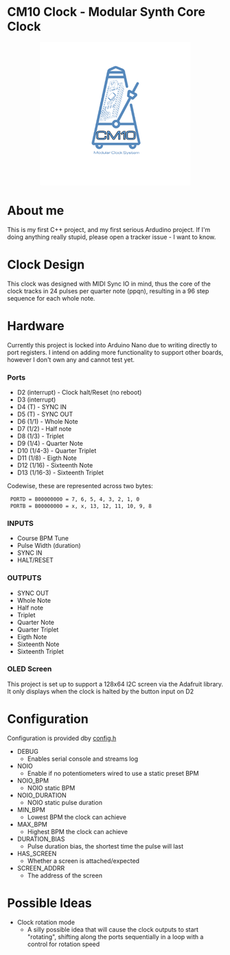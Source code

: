 # CM10 Clock - Modular Synth Core Clock

 <p align="center"> 
    <img width="350px" src="static/cm10-mcs.png"" alt="cm10 logo">
 </p>

# About me
This is my first C++ project, and my first serious Ardudino project. If I'm doing anything really stupid, please open a tracker issue - I want to know.

# Clock Design
This clock was designed with MIDI Sync IO in mind, thus the core of the clock tracks in 24 pulses per quarter note (ppqn), resulting in a 96 step sequence for each whole note.

# Hardware
Currently this project is locked into Arduino Nano due to writing directly to port registers. I intend on adding more functionality to support other boards, however I don't own any and cannot test yet.

### Ports
* D2 (interrupt) - Clock halt/Reset (no reboot)
* D3 (interrupt)
* D4 (T) - SYNC IN
* D5 (T) - SYNC OUT
* D6 (1/1) - Whole Note
* D7 (1/2) - Half note
* D8 (1/3) - Triplet
* D9 (1/4) - Quarter Note
* D10 (1/4-3) - Quarter Triplet
* D11 (1/8) - Eigth Note
* D12 (1/16) - Sixteenth Note
* D13 (1/16-3) - Sixteenth Triplet

Codewise, these are represented across two bytes:

```
 PORTD = B00000000 = 7, 6, 5, 4, 3, 2, 1, 0
 PORTB = B00000000 = x, x, 13, 12, 11, 10, 9, 8
```

### INPUTS
* Course BPM Tune
* Pulse Width (duration)
* SYNC IN
* HALT/RESET

### OUTPUTS
* SYNC OUT
* Whole Note
* Half note
* Triplet
* Quarter Note
* Quarter Triplet
* Eigth Note
* Sixteenth Note
* Sixteenth Triplet

### OLED Screen
This project is set up to support a 128x64 I2C screen via the Adafruit library.
It only displays when the clock is halted by the button input on D2

# Configuration
Configuration is provided dby [config.h](config.h)

* DEBUG
    * Enables serial console and streams log
* NOIO
    * Enable if no potentiometers wired to use a static preset BPM
* NOIO_BPM
    * NOIO static BPM
* NOIO_DURATION
    * NOIO static pulse duration
* MIN_BPM
    * Lowest BPM the clock can achieve
* MAX_BPM
    * Highest BPM the clock can achieve
* DURATION_BIAS
    * Pulse duration bias, the shortest time the pulse will last
* HAS_SCREEN
    * Whether a screen is attached/expected
* SCREEN_ADDRR
    * The address of the screen

# Possible Ideas
* Clock rotation mode
    * A silly possible idea that will cause the clock outputs to start "rotating", shifting along the ports sequentially in a loop with a control for rotation speed
